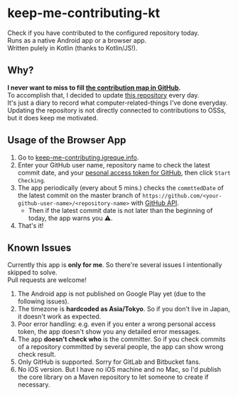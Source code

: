 # keep-me-contributing-kt

Check if you have contributed to the configured repository today.  
Runs as a native Android app or a browser app.  
Written pulely in Kotlin (thanks to Kotlin/JS!).

## Why?

**I never want to miss to fill [the contribution map in GitHub](https://github.com/igrep).**  
To accomplish that, I decided to update [this repository](https://github.com/igrep/daily-commits) every day.  
It's just a diary to record what computer-related-things I've done everyday.  
Updating the repository is not directly connected to contributions to OSSs, but it does keep me motivated.

## Usage of the Browser App

1. Go to [keep-me-contributing.igreque.info](https://keep-me-contributing.igreque.info/).
1. Enter your GitHub user name, repository name to check the latest commit date, and your [pesonal access token for GitHub](https://help.github.com/en/articles/creating-a-personal-access-token-for-the-command-line), then click `Start Checking`.
1. The app periodically (every about 5 mins.) checks the `commttedDate` of the latest commit on the master branch of `https://github.com/<your-github-user-name>/<repository-name>` with [GitHub API](https://developer.github.com/v4/).
    - Then if the latest commit date is not later than the beginning of today, the app warns you ⚠️.
1. That's it!


## Known Issues

Currently this app is **only for me**. So there're several issues I intentionally skipped to solve.  
Pull requests are welcome!

1. The Android app is not published on Google Play yet (due to the following issues).
1. The timezone is **hardcoded as Asia/Tokyo**. So if you don't live in Japan, it doesn't work as expected.
1. Poor error handling: e.g. even if you enter a wrong personal access token, the app doesn't show you any detailed error messages.
1. The app **doesn't check who** is the committer. So if you check commits of a repository committed by several people, the app can show wrong check result.
1. Only GitHub is supported. Sorry for GitLab and Bitbucket fans.
1. No iOS version. But I have no iOS machine and no Mac, so I'd publish the core library on a Maven repository to let someone to create if necessary.
